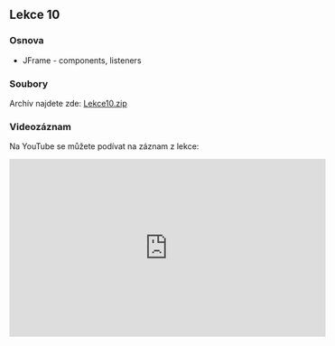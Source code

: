 Lekce 10
----------------

### Osnova

- JFrame - components, listeners

### Soubory

Archív najdete zde: [Lekce10.zip](/data/2020-podzim/java-online/Lekce10.zip)

### Videozáznam

Na YouTube se můžete podívat na záznam z lekce:

<iframe width="560" height="315" src="https://www.youtube.com/embed/6vEwFHdJtdQ" frameborder="0" allow="accelerometer; autoplay; clipboard-write; encrypted-media; gyroscope; picture-in-picture" allowfullscreen></iframe>
